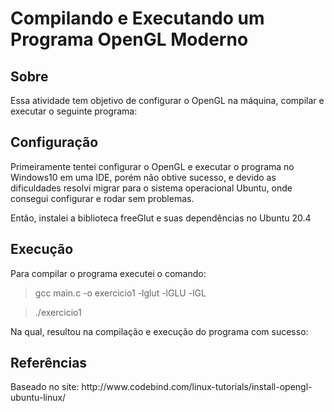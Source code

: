 # Compilando e Executando um Programa OpenGL Moderno

## Sobre
<p> Essa atividade tem objetivo de configurar o OpenGL na máquina, compilar e executar o seguinte programa: </p>



## Configuração 
<p> Primeiramente tentei configurar o OpenGL e executar o programa no Windows10 em uma IDE, porém não obtive sucesso, e devido as dificuldades resolvi migrar para o sistema operacional Ubuntu, 
onde consegui configurar e rodar sem problemas.</p>
<p> Então, instalei a biblioteca freeGlut e suas dependências no Ubuntu 20.4 </p>

## Execução
<p> Para compilar o programa executei o comando:  </p>   
<blockquote>gcc main.c -o exercicio1 -lglut -lGLU -lGL </blockquote>
<blockquote>./exercicio1</blockquote>
<p> Na qual, resultou na compilação e execução do programa com sucesso: </p>

## Referências
<p> Baseado no site: http://www.codebind.com/linux-tutorials/install-opengl-ubuntu-linux/</p>
